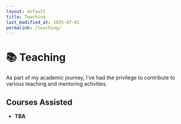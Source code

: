 ```yaml
---
layout: default
title: Teaching
last_modified_at: 2025-07-01
permalink: /teaching/
---
```


# 📚 Teaching

As part of my academic journey, I've had the privilege to contribute to various teaching and mentoring activities.

## Courses Assisted

- **TBA** 



















